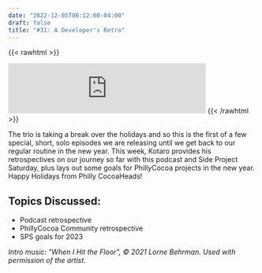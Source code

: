 ```yaml
---
date: "2022-12-05T00:12:00-04:00"
draft: false 
title: "#31: A Developer's Retro"
---
```


{{< rawhtml >}}
<iframe src="https://anchor.fm/side-project-spotlight/embed/episodes/31-A-Developers-Retro-e1rmt44" height="102px" width="400px" frameborder="0" scrolling="no"></iframe>
{{< /rawhtml >}}

The trio is taking a break over the holidays and so this is the first of a few special, short, solo episodes we are releasing until we get back to our regular routine in the new year. This week, Kotaro provides his retrospectives on our journey so far with this podcast and Side Project Saturday, plus lays out some goals for PhillyCocoa projects in the new year. Happy Holidays from Philly CocoaHeads!

## Topics Discussed:
- Podcast retrospective
- PhillyCocoa Community retrospective
- SPS goals for 2023

*Intro music: "When I Hit the Floor", © 2021 Lorne Behrman. Used with permission of the artist.*
